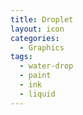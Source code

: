```yaml
---
title: Droplet
layout: icon
categories:
  - Graphics
tags:
  - water-drop
  - paint
  - ink
  - liquid
---
```

